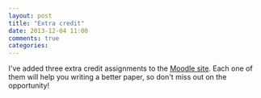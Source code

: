 ```yaml
---
layout: post
title: "Extra credit"
date: 2013-12-04 11:00
comments: true
categories: 
---
```


I've added three extra credit assignments to the [Moodle site](https://moodle.umass.edu/course/view.php?id=9579). Each one of them will help you writing a better paper, so don't miss out on the opportunity!